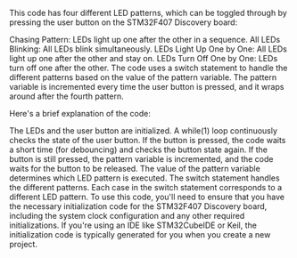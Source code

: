 This code has four different LED patterns, which can be toggled through by pressing the user button on the STM32F407 Discovery board:

Chasing Pattern: LEDs light up one after the other in a sequence.
All LEDs Blinking: All LEDs blink simultaneously.
LEDs Light Up One by One: All LEDs light up one after the other and stay on.
LEDs Turn Off One by One: LEDs turn off one after the other.
The code uses a switch statement to handle the different patterns based on the value of the pattern variable. The pattern variable is incremented every time the user button is pressed, and it wraps around after the fourth pattern.

Here's a brief explanation of the code:

The LEDs and the user button are initialized.
A while(1) loop continuously checks the state of the user button.
If the button is pressed, the code waits a short time (for debouncing) and checks the button state again. If the button is still pressed, the pattern variable is incremented, and the code waits for the button to be released.
The value of the pattern variable determines which LED pattern is executed. The switch statement handles the different patterns.
Each case in the switch statement corresponds to a different LED pattern.
To use this code, you'll need to ensure that you have the necessary initialization code for the STM32F407 Discovery board, including the system clock configuration and any other required initializations. If you're using an IDE like STM32CubeIDE or Keil, the initialization code is typically generated for you when you create a new project.
